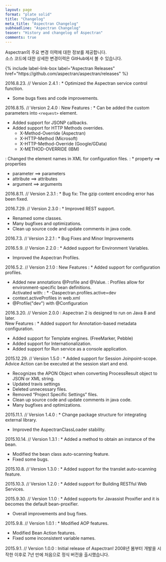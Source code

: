 ```yaml
---
layout: page
format: "plate solid"
title: "Changelog"
meta_title: "Aspectran Changelog"
subheadline: "Aspectran Changelog"
teaser: "History and changelog of Aspectran"
comments: true
---
```


<div class="callout info radius b30">
  <p>Aspectran의 주요 변경 이력에 대한 정보를 제공합니다.<br/>
  소스 코드에 대한 상세한 변경이력은 GitHub에서 볼 수 있습니다.</p>
  {% include label-link-box label="Aspectran Releases" href="https://github.com/aspectran/aspectran/releases" %}
</div>

2016.8.23. // Version 2.4.1
: * Optimized the Aspectran service control function.
  * Some bugs fixes and code improvements.

2016.8.15. // Version 2.4.0
: New Features
: * Can be added the custom parameters into `<request>` element.
  * Added support for JSONP callbacks.
  * Added support for HTTP Methods overrides.
    - X-Method-Override (Aspectran)
    - X-HTTP-Method (Microsoft)
    - X-HTTP-Method-Override (Google/GData)
    - X-METHOD-OVERRIDE (IBM)

: Changed the element names in XML for configuration files.
: * property ==&gt; properties
  * parameter ==&gt; parameters
  * attribute ==&gt; attributes
  * argument ==&gt; arguments

2016.8.11. // Version 2.3.1
: * Bug fix: The gzip content encoding error has been fixed.

2016.7.29. // Version 2.3.0
: * Improved REST support.
  * Renamed some classes.
  * Many bugfixes and optimizations.
  * Clean up source code and update comments in java code.

2016.7.3. // Version 2.2.1
: * Bug Fixes and Minor Improvements

2016.5.9. // Version 2.2.0
: * Added support for Environment Variables.
  * Improved the Aspectran Profiles.

2016.5.2. // Version 2.1.0
: New Features
: * Added support for configuration profiles.
  * Added new annotations @Profile and @Value.
: Profiles allow for environment-specific bean definitions.  
  Activated with:
: * -Daspectran.profiles.active=dev
  * context.activeProfiles in web.xml
  * @Profile("dev") with @Configuration

2016.3.20. // Version 2.0.0
: Aspectran 2 is designed to run on Java 8 and later.  
  New Features
: * Added support for Annotation-based metadata configuration.
  * Added support for Template engines. (FreeMarker, Pebble)
  * Added support for Internationalization.
  * Added support for Run service as a console application.

2015.12.29. // Version 1.5.0
: * Added support for Session Joinpoint-scope.  
    Advice Action can be executed at the session start and end.
  * Recognizes the APON Object when converting ProcessResult object to JSON or XML string.
  * Updated travis settings
  * Deleted unnecessary files.
  * Removed “Project Specific Settings” files.
  * Clean up source code and update comments in java code.
  * Many bugfixes and optimizations.

2015.11.1. // Version 1.4.0
: * Change package structure for integrating external library.
  * Improved the AspectranClassLoader stability.

2015.10.14. // Version 1.3.1
: * Added a method  to obtain an instance of the bean.
  * Modified the bean class auto-scanning feature.
  * Fixed some bugs.

2015.10.8. // Version 1.3.0
: * Added support for the translet auto-scanning feature.

2015.10.3. // Version 1.2.0
: * Added support for Building RESTful Web Services.

2015.9.30. // Version 1.1.0
: * Added supports for Javassist Proxifier and it is becomes the default bean-proxifier.
  * Overall improvements and bug fixes.

2015.9.8. // Version 1.0.1
: * Modified AOP features.
  * Modified Bean Action features.
  * Fixed some inconsistent variable names.

2015.9.1. // Version 1.0.0
: Initial release of Aspectran! 2008년 봄부터 개발을 시작한 이후로 7년 만에 처음으로 정식 버전을 출시했습니다.
